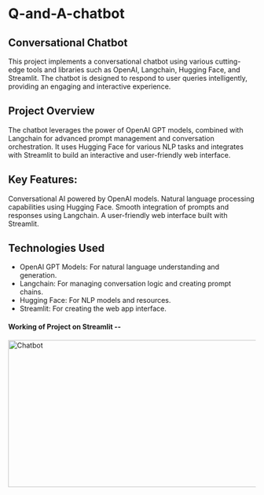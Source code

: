 # Q-and-A-chatbot

## Conversational Chatbot
This project implements a conversational chatbot using various cutting-edge tools and libraries such as OpenAI, Langchain, Hugging Face, and Streamlit. The chatbot is designed to respond to user queries intelligently, providing an engaging and interactive experience.

## Project Overview
The chatbot leverages the power of OpenAI GPT models, combined with Langchain for advanced prompt management and conversation orchestration. It uses Hugging Face for various NLP tasks and integrates with Streamlit to build an interactive and user-friendly web interface.

## Key Features:
Conversational AI powered by OpenAI models.
Natural language processing capabilities using Hugging Face.
Smooth integration of prompts and responses using Langchain.
A user-friendly web interface built with Streamlit.

## Technologies Used
- OpenAI GPT Models: For natural language understanding and generation.
- Langchain: For managing conversation logic and creating prompt chains.
- Hugging Face: For NLP models and resources.
- Streamlit: For creating the web app interface.

#### Working of Project on Streamlit --
<img src="https://github.com/Krupali04/New-York-Airbnb-Data-Analysis/blob/main/NY-Airbnb.webp" alt="Chatbot" width="600" height="300">

  
